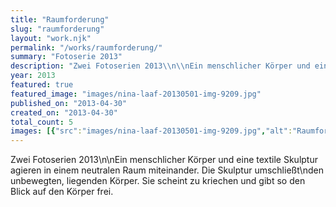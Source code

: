 ```yaml
---
title: "Raumforderung"
slug: "raumforderung"
layout: "work.njk"
permalink: "/works/raumforderung/"
summary: "Fotoserie 2013"
description: "Zwei Fotoserien 2013\\n\\nEin menschlicher Körper und eine textile Skulptur agieren in einem neutralen Raum miteinander. Die Skulptur umschließt\\nden unbewegten, liegenden Körper. Sie scheint zu kriechen und gibt so den Blick auf den Körper frei."
year: 2013
featured: true
featured_image: "images/nina-laaf-20130501-img-9209.jpg"
published_on: "2013-04-30"
created_on: "2013-04-30"
total_count: 5
images: [{"src":"images/nina-laaf-20130501-img-9209.jpg","alt":"Raumforderung 3","caption":"Raumforderung 1.3 | 3-tlg. Serie | C-Print aufkaschiert | 30x20 | 2013","order":1},{"src":"images/nina-laaf-20130501-img-9206.jpg","alt":"Raumforderung 2","caption":"Raumforderung 1.2 | 3-tlg. Serie | C-Print aufkaschiert | 30x20 | 2013","order":2},{"src":"images/nina-laaf-20130501-img-9205.jpg","alt":"Raumforderung 1","caption":"Raumforderung 1.1 | 3-tlg. Serie | C-Print aufkaschiert | 30x20 | 2013","order":3},{"src":"images/nina-laaf-20130501-img-9244.jpg","alt":"Raumforderung 4","caption":"Raumforderung Teil 2.1 | C-Print aufkaschiert | 30x20 | 2013","order":4},{"src":"images/nina-laaf-20130501-img-9278.jpg","alt":"Raumforderung 5","caption":"Raumforderung Teil 2.2 | C-Print aufkaschiert | 30x20 | 2013","order":5}]
---
```


Zwei Fotoserien 2013\n\nEin menschlicher Körper und eine textile Skulptur agieren in einem neutralen Raum miteinander. Die Skulptur umschließt\nden unbewegten, liegenden Körper. Sie scheint zu kriechen und gibt so den Blick auf den Körper frei.